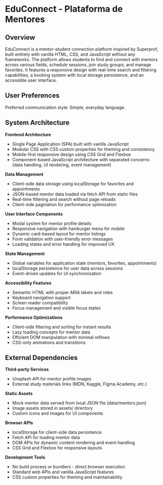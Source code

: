 # EduConnect - Plataforma de Mentores

## Overview

EduConnect is a mentor-student connection platform inspired by Superprof, built entirely with vanilla HTML, CSS, and JavaScript without any frameworks. The platform allows students to find and connect with mentors across various fields, schedule sessions, join study groups, and manage favorites. It features a responsive design with real-time search and filtering capabilities, a booking system with local storage persistence, and an accessible user interface.

## User Preferences

Preferred communication style: Simple, everyday language.

## System Architecture

**Frontend Architecture**
- Single Page Application (SPA) built with vanilla JavaScript
- Modular CSS with CSS custom properties for theming and consistency
- Mobile-first responsive design using CSS Grid and Flexbox
- Component-based JavaScript architecture with separated concerns (data handling, UI rendering, event management)

**Data Management**
- Client-side data storage using localStorage for favorites and appointments
- JSON-based mentor data loaded via fetch API from static files
- Real-time filtering and search without page reloads
- Client-side pagination for performance optimization

**User Interface Components**
- Modal system for mentor profile details
- Responsive navigation with hamburger menu for mobile
- Dynamic card-based layout for mentor listings
- Form validation with user-friendly error messages
- Loading states and error handling for improved UX

**State Management**
- Global variables for application state (mentors, favorites, appointments)
- localStorage persistence for user data across sessions
- Event-driven updates for UI synchronization

**Accessibility Features**
- Semantic HTML with proper ARIA labels and roles
- Keyboard navigation support
- Screen reader compatibility
- Focus management and visible focus states

**Performance Optimizations**
- Client-side filtering and sorting for instant results
- Lazy loading concepts for mentor data
- Efficient DOM manipulation with minimal reflows
- CSS-only animations and transitions

## External Dependencies

**Third-party Services**
- Unsplash API for mentor profile images
- External study materials links (MDN, Kaggle, Figma Academy, etc.)

**Static Assets**
- Mock mentor data served from local JSON file (data/mentors.json)
- Image assets stored in assets/ directory
- Custom icons and images for UI components

**Browser APIs**
- localStorage for client-side data persistence
- Fetch API for loading mentor data
- DOM APIs for dynamic content rendering and event handling
- CSS Grid and Flexbox for responsive layouts

**Development Tools**
- No build process or bundlers - direct browser execution
- Standard web APIs and vanilla JavaScript features
- CSS custom properties for theming and maintainability